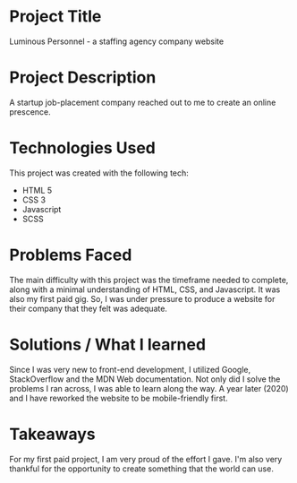 # Project Title

Luminous Personnel - a staffing agency company website

# Project Description

A startup job-placement company reached out to me to create an online prescence.

# Technologies Used

This project was created with the following tech:

* HTML 5
* CSS 3
* Javascript
* SCSS

# Problems Faced

The main difficulty with this project was the timeframe needed to complete, along with a minimal understanding of HTML, CSS, and Javascript. It was also my first paid gig. So, I was under pressure to produce a website for their company that they felt was adequate.

# Solutions / What I learned

Since I was very new to front-end development, I utilized Google, StackOverflow and the MDN Web documentation. Not only did I solve the problems I ran across, I was able to learn along the way. A year later (2020) and I have reworked the website to be mobile-friendly first.

# Takeaways

For my first paid project, I am very proud of the effort I gave. I'm also very thankful for the opportunity to create something that the world can use.
